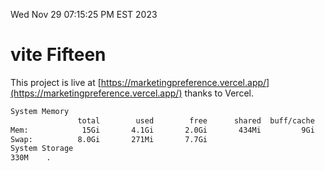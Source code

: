 Wed Nov 29 07:15:25 PM EST 2023

# vite Fifteen


This project is live at [https://marketingpreference.vercel.app/](https://marketingpreference.vercel.app/) thanks to Vercel.

```bash
System Memory
               total        used        free      shared  buff/cache   available
Mem:            15Gi       4.1Gi       2.0Gi       434Mi         9Gi        11Gi
Swap:          8.0Gi       271Mi       7.7Gi
System Storage
330M	.
```
```bash
